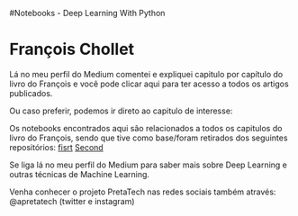 #Notebooks - Deep Learning With Python 
# François Chollet

Lá no meu perfil do Medium comentei e expliquei capitulo por capítulo do livro do François e você pode clicar aqui para ter acesso a todos os artigos publicados. 

Ou caso preferir, podemos ir direto ao capitulo de interesse: 




Os notebooks encontrados aqui são relacionados a todos os capitulos do livro do François, sendo que tive como base/foram retirados dos seguintes repositórios: 
[fisrt](https://github.com/fchollet/deep-learning-with-python-notebooks)
<a href="https://github.com/cdfmlr/Deep-Learning-with-Python-Notebooks">Second</a>




Se liga lá no meu perfil do Medium para saber mais sobre Deep Learning e outras técnicas de Machine Learning. 

Venha conhecer o projeto PretaTech nas redes sociais também através: 
@apretatech (twitter e instagram) 
